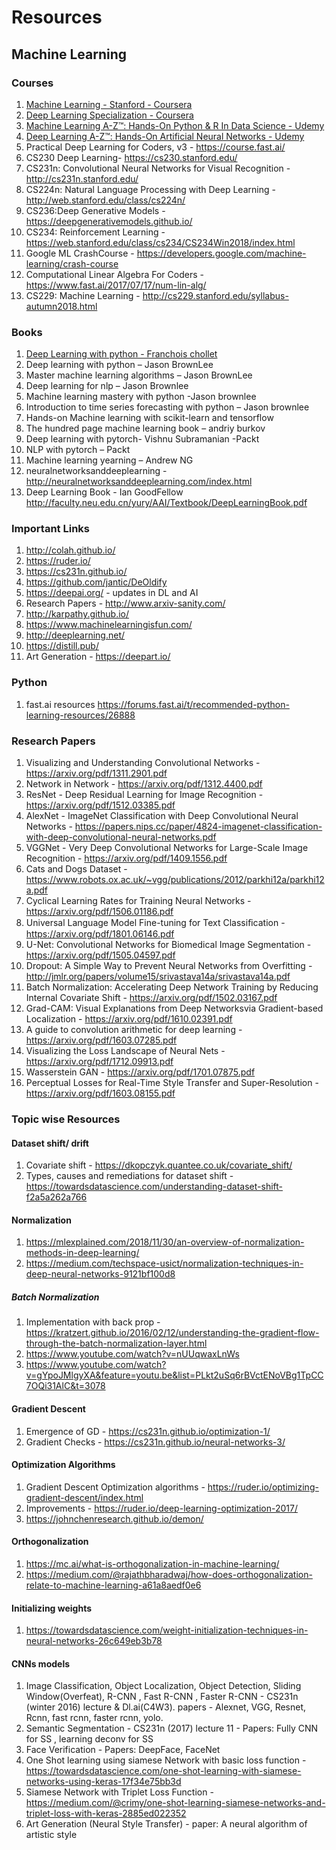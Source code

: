 # Resources
## Machine Learning
### Courses
1. [Machine Learning - Stanford - Coursera](https://www.coursera.org/learn/machine-learning?)
2. [Deep Learning Specialization - Coursera](https://www.coursera.org/specializations/deep-learning)
3. [Machine Learning A-Z™: Hands-On Python & R In Data Science - Udemy](https://www.udemy.com/course/machinelearning/)
4. [Deep Learning A-Z™: Hands-On Artificial Neural Networks - Udemy](https://www.udemy.com/course/deeplearning/)
5. Practical Deep Learning for Coders, v3 - https://course.fast.ai/
6. CS230 Deep Learning- https://cs230.stanford.edu/
7. CS231n: Convolutional Neural Networks for Visual Recognition - http://cs231n.stanford.edu/
8. CS224n: Natural Language Processing with Deep Learning - http://web.stanford.edu/class/cs224n/
9. CS236:Deep Generative Models - https://deepgenerativemodels.github.io/
10. CS234: Reinforcement Learning - https://web.stanford.edu/class/cs234/CS234Win2018/index.html
11. Google ML CrashCourse - https://developers.google.com/machine-learning/crash-course
12. Computational Linear Algebra For Coders - https://www.fast.ai/2017/07/17/num-lin-alg/
13. CS229: Machine Learning - http://cs229.stanford.edu/syllabus-autumn2018.html


### Books
1. [Deep Learning with python - Franchois chollet](https://www.academia.edu/40817740/Deep_Learning_with_Python)
2. Deep learning with python – Jason BrownLee
3. Master machine learning algorithms – Jason BrownLee
4. Deep learning for nlp – Jason Brownlee
5. Machine learning mastery with python -Jason brownlee
6. Introduction to time series forecasting with python – Jason brownlee
7. Hands-on Machine learning with scikit-learn and tensorflow 
8. The hundred page machine learning book – andriy burkov
9. Deep learning with pytorch- Vishnu Subramanian -Packt
10. NLP with pytorch – Packt
11. Machine learning yearning – Andrew NG
12. neuralnetworksanddeeplearning - http://neuralnetworksanddeeplearning.com/index.html
13. Deep Learning Book - Ian GoodFellow http://faculty.neu.edu.cn/yury/AAI/Textbook/DeepLearningBook.pdf

### Important Links
1. http://colah.github.io/
2. https://ruder.io/
3. https://cs231n.github.io/
4. https://github.com/jantic/DeOldify
5. https://deepai.org/ - updates in DL and AI
6. Research Papers - http://www.arxiv-sanity.com/
7. http://karpathy.github.io/
8. https://www.machinelearningisfun.com/
9. http://deeplearning.net/
10. https://distill.pub/
11. Art Generation - https://deepart.io/

### Python
1. fast.ai resources https://forums.fast.ai/t/recommended-python-learning-resources/26888

### Research Papers
1. Visualizing and Understanding Convolutional Networks - https://arxiv.org/pdf/1311.2901.pdf
2. Network in Network - https://arxiv.org/pdf/1312.4400.pdf
3. ResNet - Deep Residual Learning for Image Recognition - https://arxiv.org/pdf/1512.03385.pdf
4. AlexNet - ImageNet Classification with Deep Convolutional Neural Networks - https://papers.nips.cc/paper/4824-imagenet-classification-with-deep-convolutional-neural-networks.pdf
5. VGGNet - Very Deep Convolutional Networks for Large-Scale Image Recognition - https://arxiv.org/pdf/1409.1556.pdf
6. Cats and Dogs Dataset - https://www.robots.ox.ac.uk/~vgg/publications/2012/parkhi12a/parkhi12a.pdf
7. Cyclical Learning Rates for Training Neural Networks - https://arxiv.org/pdf/1506.01186.pdf
8. Universal Language Model Fine-tuning for Text Classiﬁcation - https://arxiv.org/pdf/1801.06146.pdf
9. U-Net: Convolutional Networks for Biomedical Image Segmentation - https://arxiv.org/pdf/1505.04597.pdf
10. Dropout: A Simple Way to Prevent Neural Networks from Overfitting - http://jmlr.org/papers/volume15/srivastava14a/srivastava14a.pdf
11. Batch Normalization: Accelerating Deep Network Training by Reducing Internal Covariate Shift - https://arxiv.org/pdf/1502.03167.pdf
12. Grad-CAM: Visual Explanations from Deep Networksvia Gradient-based Localization - https://arxiv.org/pdf/1610.02391.pdf
13. A guide to convolution arithmetic for deep learning - https://arxiv.org/pdf/1603.07285.pdf
14. Visualizing the Loss Landscape of Neural Nets - https://arxiv.org/pdf/1712.09913.pdf
15. Wasserstein GAN - https://arxiv.org/pdf/1701.07875.pdf
16. Perceptual Losses for Real-Time Style Transfer and Super-Resolution - https://arxiv.org/pdf/1603.08155.pdf

### Topic wise Resources
#### Dataset shift/ drift
1. Covariate shift - https://dkopczyk.quantee.co.uk/covariate_shift/
2. Types, causes and remediations for dataset shift - https://towardsdatascience.com/understanding-dataset-shift-f2a5a262a766

#### Normalization
1. https://mlexplained.com/2018/11/30/an-overview-of-normalization-methods-in-deep-learning/
2. https://medium.com/techspace-usict/normalization-techniques-in-deep-neural-networks-9121bf100d8
##### Batch Normalization
1. Implementation with back prop - https://kratzert.github.io/2016/02/12/understanding-the-gradient-flow-through-the-batch-normalization-layer.html
2. https://www.youtube.com/watch?v=nUUqwaxLnWs
3. https://www.youtube.com/watch?v=gYpoJMlgyXA&feature=youtu.be&list=PLkt2uSq6rBVctENoVBg1TpCC7OQi31AlC&t=3078


#### Gradient Descent 
1. Emergence of GD - https://cs231n.github.io/optimization-1/
2. Gradient Checks - https://cs231n.github.io/neural-networks-3/


#### Optimization Algorithms
1. Gradient Descent Optimization algorithms - https://ruder.io/optimizing-gradient-descent/index.html
2. Improvements - https://ruder.io/deep-learning-optimization-2017/
3. https://johnchenresearch.github.io/demon/


#### Orthogonalization
1. https://mc.ai/what-is-orthogonalization-in-machine-learning/
2. https://medium.com/@rajathbharadwaj/how-does-orthogonalization-relate-to-machine-learning-a61a8aedf0e6

#### Initializing weights
1. https://towardsdatascience.com/weight-initialization-techniques-in-neural-networks-26c649eb3b78


#### CNNs models 
1. Image Classification, Object Localization, Object Detection, Sliding Window(Overfeat), R-CNN , Fast R-CNN , Faster R-CNN - CS231n (winter 2016) lecture & Dl.ai(C4W3). papers - Alexnet, VGG, Resnet, Rcnn, fast rcnn, faster rcnn, yolo.
2. Semantic Segmentation - CS231n (2017) lecture 11 - Papers: Fully CNN for SS , learning deconv for SS
3. Face Verification - Papers: DeepFace, FaceNet
4. One Shot learning using siamese Network with basic loss function - https://towardsdatascience.com/one-shot-learning-with-siamese-networks-using-keras-17f34e75bb3d
5. Siamese Network with Triplet Loss Function - https://medium.com/@crimy/one-shot-learning-siamese-networks-and-triplet-loss-with-keras-2885ed022352
6. Art Generation (Neural Style Transfer) - paper: A neural algorithm of artistic style

